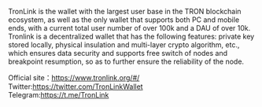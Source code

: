 TronLink is the wallet with the largest user base in the TRON blockchain ecosystem, as well as the only wallet that supports both PC and mobile ends, with a current total user number of over 100k and a DAU of over 10k. Tronlink is a decentralized wallet that has the following features: private key stored locally, physical insulation and multi-layer crypto algorithm, etc., which ensures data security and supports free switch of nodes and breakpoint resumption, so as to further ensure the reliability of the node.


Official site：https://www.tronlink.org/#/  
Twitter:https://twitter.com/TronLinkWallet  
Telegram:https://t.me/TronLink  
